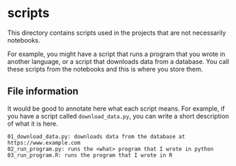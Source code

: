 # scripts

This directory contains scripts used in the projects that are not necessarily notebooks.

For example, you might have a script that runs a program that you wrote in another language, or a script that downloads data from a database. You call these scripts from the notebooks and this is where you store them.

## File information

It would be good to annotate here what each script means. For example, if you have a script called `download_data.py`, you can write a short description of what it is here.

```
01_download_data.py: downloads data from the database at https://www.example.com
02_run_program.py: runs the <what> program that I wrote in python
03_run_program.R: runs the program that I wrote in R
```

